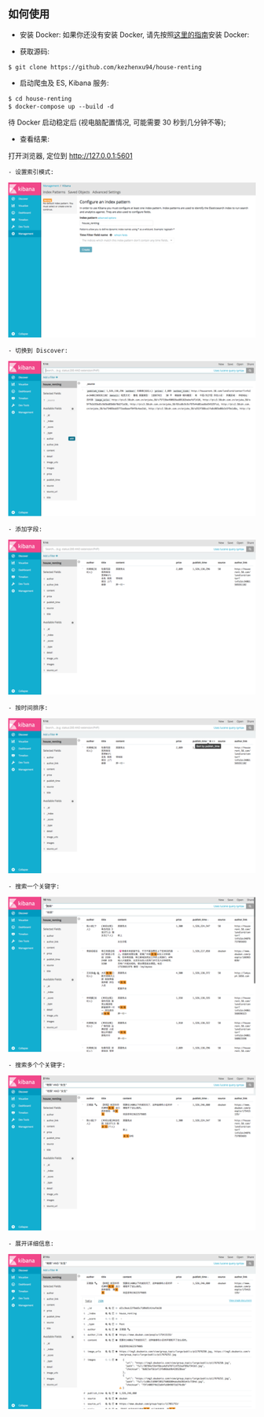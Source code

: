 
## 如何使用

- 安装 Docker: 如果你还没有安装 Docker, 请先按照[这里的指南](https://www.docker.com/community-edition#/download)安装 Docker:

- 获取源码:

```shell
$ git clone https://github.com/kezhenxu94/house-renting
```

- 启动爬虫及 ES, Kibana 服务:

```shell
$ cd house-renting
$ docker-compose up --build -d
```

待 Docker 启动稳定后 (视电脑配置情况, 可能需要 30 秒到几分钟不等);

- 查看结果:

打开浏览器, 定位到 http://127.0.0.1:5601 

	- 设置索引模式:

![设置索引模式](screenshot/setting-index-pattern.png)

	- 切换到 Discover:

![切换到 Discover](screenshot/discover.png)

	- 添加字段:

![添加字段](screenshot/adding-fields.png)

	- 按时间排序:

![按时间排序](screenshot/sorting-by-fields.png)

	- 搜索一个关键字:

![搜索一个关键字](screenshot/searching-by-field.png)

	- 搜索多个个关键字:

![搜索多个关键字](screenshot/searching-by-fields.png)

	- 展开详细信息:

![展开详细信息](screenshot/expanding-doc.png)
